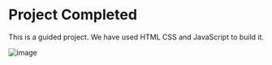 # Project Completed

This is a guided project. We have used HTML CSS and JavaScript to build it.

![image](https://github.com/imvivekanand/Day1_HTML_CSS_JavaScript_Expanding_Cards/assets/47303600/35b5afa2-8eac-491a-9d07-0ca1ef81b75a)

